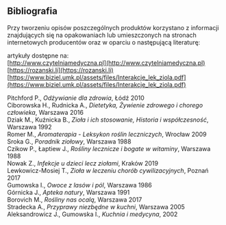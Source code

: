 ## Bibliografia

Przy tworzeniu opisów poszczególnych produktów korzystano z informacji znajdujących się na opakowaniach lub umieszczonych na stronach internetowych producentów oraz w oparciu o następującą literaturę:

artykuły dostępne na:  
[http://www.czytelniamedyczna.pl](http://www.czytelniamedyczna.pl)  
[https://rozanski.li](https://rozanski.li)  
[https://www.biziel.umk.pl/assets/files/Interakcje_lek_ziola.pdf](https://www.biziel.umk.pl/assets/files/Interakcje_lek_ziola.pdf)

Pitchford P., _Odżywianie dla zdrowia_, Łódź 2010  
Ciborowska H., Rudnicka A., _Dietetyka, Żywienie zdrowego i chorego człowieka_, Warszawa 2016  
Dziak M., Kuźnicka B., _Zioła i ich stosowanie, Historia i współczesność_, Warszawa 1992  
Romer M., _Aromaterapia - Leksykon roślin leczniczych_, Wrocław 2009  
Sroka G., _Poradnik ziołowy_, Warszawa 1988  
Czikow P., Łaptiew J., _Rośliny lecznicze i bogate w witaminy_, Warszawa 1988  
Nowak Z., _Infekcje u dzieci lecz ziołami_, Kraków 2019  
Lewkowicz-Mosiej T., _Zioła w leczeniu chorób cywilizacyjnych_, Poznań 2017  
Gumowska I., _Owoce z lasów i pól_, Warszawa 1986  
Górnicka J., _Apteka natury_, Warszawa 1991  
Borovich M., _Rośliny nas ocalą_, Warszawa 2017  
Stradecka A., _Przyprawy niezbędne w kuchni_, Warszawa 2005  
Aleksandrowicz J., Gumowska I., _Kuchnia i medycyna_, 2002
